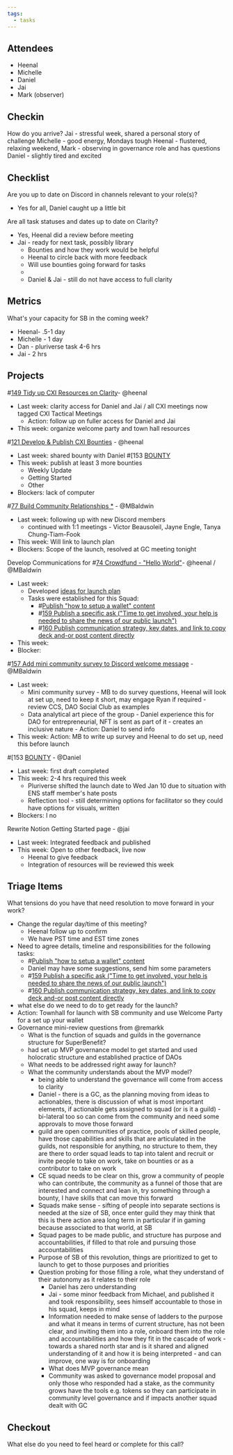 ```yaml
---
tags:
  - tasks
---
```

## Attendees
- Heenal
- Michelle
- Daniel 
- Jai 
- Mark (observer)

## Checkin
How do you arrive?
Jai - stressful week, shared a personal story of challenge
Michelle - good energy, Mondays tough
Heenal - flustered, relaxing weekend,
Mark - observing in governance role and has questions
Daniel - slightly tired and excited

## Checklist
Are you up to date on Discord in channels relevant to your role(s)?
- Yes for all, Daniel caught up a little bit

Are all task statuses and dates up to date on Clarity?
- Yes, Heenal did a review before meeting
- Jai - ready for next task, possibly library
	- Bounties and how they work would be helpful
	- Heenal to circle back with more feedback
	- Will use bounties going forward for tasks
	- 
	- Daniel  & Jai - still do not have access to full clarity 

## Metrics
What's your capacity for SB in the coming week?
- Heenal- .5-1 day
- Michelle - 1 day
- Dan - pluriverse task 4-6 hrs
- Jai - 2 hrs

## Projects
#[149 Tidy up CXI Resources on Clarity](149%20Tidy%20up%20CXI%20Resources%20on%20Clarity)- @heenal  
- Last week: clarity access for Daniel and Jai / all CXI meetings now tagged CXI Tactical Meetings 
	- Action: follow up on fuller access for Daniel and Jai
- This week: organize welcome party and town hall resources

#[121 Develop & Publish CXI Bounties](121%20Develop%20&%20Publish%20CXI%20Bounties) - @heenal 
- Last week: shared bounty with Daniel #[153 [BOUNTY](153%20[BOUNTY) 
- This week: publish at least 3 more bounties
	- Weekly Update
	- Getting Started
	- Other
- Blockers: lack of computer

#[77 Build Community Relationships *](77%20Build%20Community%20Relationships%20*) - @MBaldwin 
- Last week: following up with new Discord members
	- continued with 1:1 meetings - Victor Beausoleil, Jayne Engle, Tanya Chung-Tiam-Fook
- This week: Will link to launch plan
- Blockers: Scope of the launch, resolved at GC meeting tonight

Develop Communications for #[74 Crowdfund - "Hello World"](74%20Crowdfund%20-%20"Hello%20World")- @heenal / @MBaldwin  
- Last week:
	- Developed [ideas for launch plan](https://app.clarity.so/superbenefit/notes/123bc9c8-b6de-4c76-9821-0789e823e417)
	- Tasks were established for this Squad:
		- #[Publish "how to setup a wallet" content ](Publish%20"how%20to%20setup%20a%20wallet"%20content%20) 
		- #[159 Publish a specific ask ("Time to get involved, your help is needed to share the news of our public launch") ](159%20Publish%20a%20specific%20ask%20("Time%20to%20get%20involved,%20your%20help%20is%20needed%20to%20share%20the%20news%20of%20our%20public%20launch")%20)
		- #[160 Publish communication strategy, key dates, and link to copy deck and-or post content directly ](160%20Publish%20communication%20strategy,%20key%20dates,%20and%20link%20to%20copy%20deck%20and-or%20post%20content%20directly%20) 
- This week: 
- Blocker: 

#[157 Add mini community survey to Discord welcome message](157%20Add%20mini%20community%20survey%20to%20Discord%20welcome%20message) - @MBaldwin 
- Last week:
	- Mini community survey - MB to do survey questions, Heenal will look at set up, need to keep it short, may engage Ryan if required - review CCS, DAO Social Club as examples 
	- Data analytical art piece of the group - Daniel experience this for DAO for entrepreneurial, NFT is sent as part of it - creates an inclusive nature - Action: Daniel to send info
- This week: Action: MB to write up survey and Heenal to do set up, need this before launch

#[153 [BOUNTY](153%20[BOUNTY) - @Daniel 
- Last week: first draft completed
- This week: 2-4 hrs required this week 
	- Pluriverse shifted the launch date to Wed Jan 10 due to situation with ENS staff member's hate posts
	- Reflection tool - still determining options for facilitator so they could have options for visuals, written
- Blockers: I no

Rewrite Notion Getting Started page - @jai 
- Last week: Integrated feedback and published
- This week: Open to other feedback, live now
	- Heenal to give feedback
	- Integration of resources will be reviewed this week 


## Triage Items
What tensions do you have that need resolution to move forward in your work?

- Change the regular day/time of this meeting?
	- Heenal follow up to confirm
	- We have PST time and EST time zones 
- Need to agree details, timeline and responsibilities for the following tasks:
	- #[Publish "how to setup a wallet" content ](Publish%20"how%20to%20setup%20a%20wallet"%20content%20) 
	- Daniel may have some suggestions, send him some parameters
	- #[159 Publish a specific ask ("Time to get involved, your help is needed to share the news of our public launch") ](159%20Publish%20a%20specific%20ask%20("Time%20to%20get%20involved,%20your%20help%20is%20needed%20to%20share%20the%20news%20of%20our%20public%20launch")%20)
	- #[160 Publish communication strategy, key dates, and link to copy deck and-or post content directly ](160%20Publish%20communication%20strategy,%20key%20dates,%20and%20link%20to%20copy%20deck%20and-or%20post%20content%20directly%20) 
- what else do we need to do to get ready for the launch?
- Action: Townhall for launch with SB community and use Welcome Party for a set up your wallet 
- Governance mini-review questions from @remarkk 
	- What is the function of squads and guilds in the governance structure for SuperBenefit?
	- had set up MVP governance model to get started and used holocratic structure and established practice of DAOs
	- What needs to be addressed right away for launch?
	- What the community understands about the MVP model?
		- being able to understand the governance will come from access to clarity
		- Daniel - there is a GC, as the planning moving from ideas to actionables, there is discussion of what is most important elements, if actionable gets assigned to squad (or is it a guild) - bi-lateral too so can come from the community and need some approvals to move those forward
		- guild are open communities of practice, pools of skilled people, have those capabilities and skills that are articulated in the guilds, not responsible for anything, no structure to them, they are there to order squad leads to tap into talent and recruit or invite people to take on work, take on bounties or as a contributor to take on work
		- CE squad needs to be clear on this, grow a community of people who can contribute, the community as a funnel of those that are interested and connect and lean in, try something through a bounty, I have skills that can move this forward
		- Squads make sense - sifting of people into separate sections is needed at the size of SB, once enter guild they may think that this is there action area long term in particular if in gaming because associated to that world, at SB
		- Squad pages to be made public, and structure has purpose and accountabilities, if filled to that role and pursuing those accountabilities
		- Purpose of SB of this revolution, things are prioritized to get to launch to get to those purposes and priorities
		- Question probing for those filling a role, what they understand of their autonomy as it relates to their role
			- Daniel has zero understanding
			- Jai - some minor feedback from Michael, and published it and took responsibility, sees himself accountable to those in his squad, keeps in mind 
			- Information needed to make sense of ladders to the purpose and what it means in terms of current structure, has not been clear, and inviting them into a role, onboard them into the role and accountabilities and how they fit in the cascade of work - towards a shared north star and is it shared and aligned understanding of it and how it is being interpreted - and can improve, one way is for onboarding 
			- What does MVP governance mean
			- Community was asked to governance model proposal and only those who responded had a stake, as the community grows have the tools e.g. tokens so they can participate in community level governance and if impacts another squad dealt with GC 

## Checkout
What else do you need to feel heard or complete for this call?
